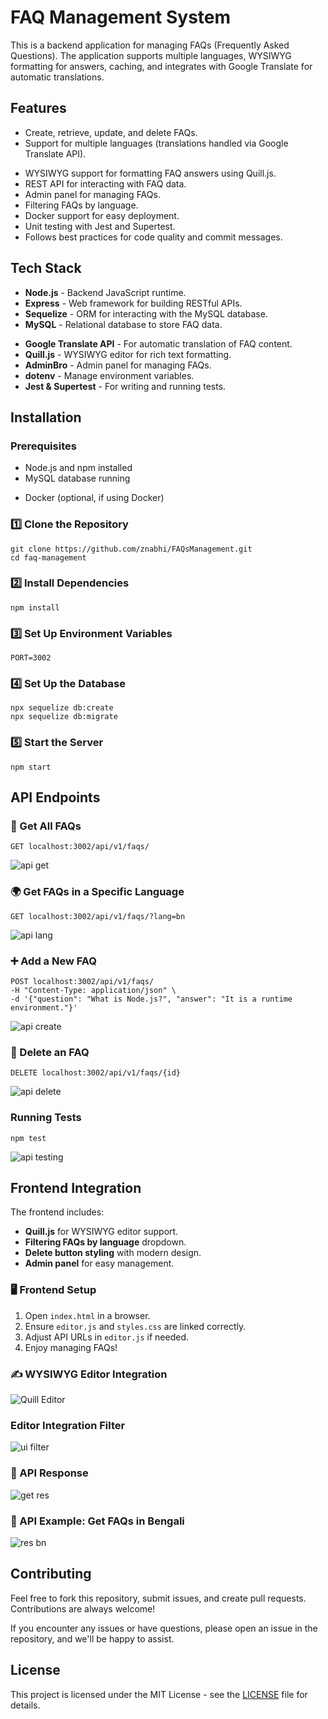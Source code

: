 # FAQ Management System

This is a backend application for managing FAQs (Frequently Asked Questions). The application supports multiple languages, WYSIWYG formatting for answers, caching, and integrates with Google Translate for automatic translations.

## Features

- Create, retrieve, update, and delete FAQs.
- Support for multiple languages (translations handled via Google Translate API).
<!-- - Caching mechanism with Redis for faster responses. -->
- WYSIWYG support for formatting FAQ answers using Quill.js.
- REST API for interacting with FAQ data.
- Admin panel for managing FAQs.
- Filtering FAQs by language.
- Docker support for easy deployment.
- Unit testing with Jest and Supertest.
- Follows best practices for code quality and commit messages.

## Tech Stack

- **Node.js** - Backend JavaScript runtime.
- **Express** - Web framework for building RESTful APIs.
- **Sequelize** - ORM for interacting with the MySQL database.
- **MySQL** - Relational database to store FAQ data.
<!-- - **Redis** - Caching for translations to improve performance. -->
- **Google Translate API** - For automatic translation of FAQ content.
- **Quill.js** - WYSIWYG editor for rich text formatting.
- **AdminBro** - Admin panel for managing FAQs.
- **dotenv** - Manage environment variables.
- **Jest & Supertest** - For writing and running tests.

## Installation

### Prerequisites

- Node.js and npm installed
- MySQL database running
<!-- - Redis server installed and running -->
- Docker (optional, if using Docker)

### 1️⃣ Clone the Repository

```
git clone https://github.com/znabhi/FAQsManagement.git
cd faq-management
```

### 2️⃣ Install Dependencies

```
npm install
```

### 3️⃣ Set Up Environment Variables

```
PORT=3002
```

### 4️⃣ Set Up the Database

```
npx sequelize db:create
npx sequelize db:migrate
```

### 5️⃣ Start the Server

```
npm start
```

## API Endpoints

### 🚀 Get All FAQs

```
GET localhost:3002/api/v1/faqs/
```

![api get](images/api-get.png)

### 🌍 Get FAQs in a Specific Language

```
GET localhost:3002/api/v1/faqs/?lang=bn
```

![api lang](images/api-res-lang.png)

### ➕ Add a New FAQ

```
POST localhost:3002/api/v1/faqs/
-H "Content-Type: application/json" \
-d '{"question": "What is Node.js?", "answer": "It is a runtime environment."}'
```

![api create](images/api-create.png)

### 🔄 Delete an FAQ

```
DELETE localhost:3002/api/v1/faqs/{id}
```

![api delete](images/api-delete.png)

### Running Tests

```
npm test
```

![api testing](images/test-case.png)

## Frontend Integration

The frontend includes:

- **Quill.js** for WYSIWYG editor support.
- **Filtering FAQs by language** dropdown.
- **Delete button styling** with modern design.
- **Admin panel** for easy management.

### 🖥️ Frontend Setup

1. Open `index.html` in a browser.
2. Ensure `editor.js` and `styles.css` are linked correctly.
3. Adjust API URLs in `editor.js` if needed.
4. Enjoy managing FAQs!

### ✍️ WYSIWYG Editor Integration

![Quill Editor](images/ui-create-faqs.png)

### Editor Integration Filter

![ui filter](images/ui-lang-filter.png)

### 📌 API Response

![get res](images/api-res.png)

### 📌 API Example: Get FAQs in Bengali

![res bn](images/api-res-lang.png)

## Contributing

Feel free to fork this repository, submit issues, and create pull requests. Contributions are always welcome!

If you encounter any issues or have questions, please open an issue in the repository, and we'll be happy to assist.

## License

This project is licensed under the MIT License - see the [LICENSE](LICENSE) file for details.
